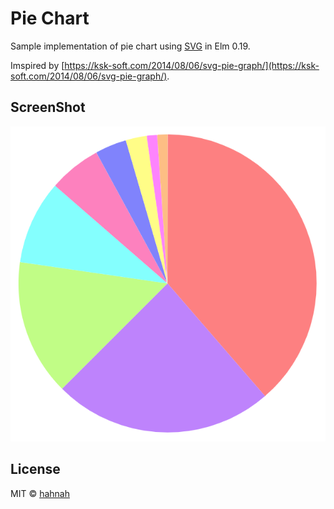 # Pie Chart

Sample implementation of pie chart using [SVG](https://package.elm-lang.org/packages/elm/svg/latest/) in Elm 0.19.

Imspired by [https://ksk-soft.com/2014/08/06/svg-pie-graph/](https://ksk-soft.com/2014/08/06/svg-pie-graph/).

## ScreenShot

![screenshot](screenshot.png)

## License

MIT © [hahnah](https://superhahnah.com)